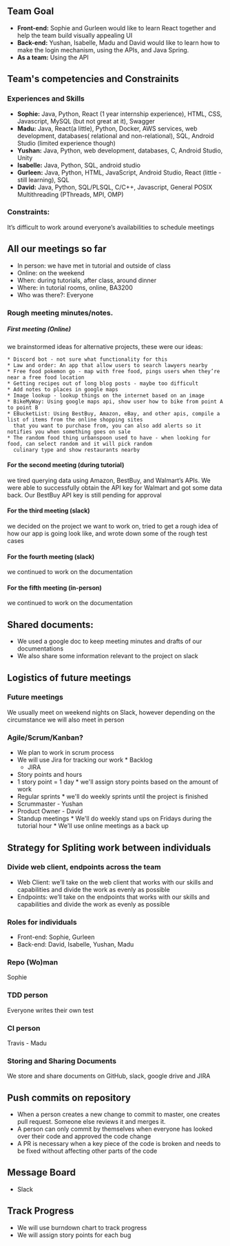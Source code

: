 ## Team Goal
  * **Front-end:** Sophie and Gurleen would like to learn React together and help the team build visually appealing UI
  * **Back-end:** Yushan, Isabelle, Madu and David would like to learn how to make the login mechanism, using the APIs, and Java Spring.
  * **As a team:** Using the API

## Team's competencies and Constrainits

  ### Experiences and Skills
   * **Sophie:** Java, Python, React (1 year internship experience), HTML, CSS, Javascript, MySQL (but not great at it), Swagger
   * **Madu:** Java, React(a little), Python, Docker, AWS services, web development, databases( relational and non-relational), SQL, Android Studio (limited experience though)
   * **Yushan:** Java, Python, web development, databases, C, Android Studio, Unity
   * **Isabelle:** Java, Python, SQL, android studio
   * **Gurleen:** Java, Python, HTML, JavaScript, Android Studio, React (little - still learning), SQL
   * **David:** Java, Python, SQL/PLSQL, C/C++, Javascript, General POSIX Multithreading (PThreads, MPI, OMP)
  ### Constraints:
   It’s difficult to work around everyone’s availabilities to schedule meetings

## All our meetings so far


  * In person: we have met in tutorial and outside of class
  * Online: on the weekend
  * When: during tutorials, after class, around dinner
  * Where: in tutorial rooms, online, BA3200
  * Who was there?: Everyone 

  ### Rough meeting minutes/notes.
   ##### First meeting (Online)
   we brainstormed ideas for alternative projects, these were our ideas:
   
    * Discord bot - not sure what functionality for this
    * Law and order: An app that allow users to search lawyers nearby
    * Free food pokemon go - map with free food, pings users when they’re near a free food location
    * Getting recipes out of long blog posts - maybe too difficult
    * Add notes to places in google maps
    * Image lookup - lookup things on the internet based on an image
    * BikeMyWay: Using google maps api, show user how to bike from point A to point B
    * EBucketList: Using BestBuy, Amazon, eBay, and other apis, compile a list of items from the online shopping sites 
      that you want to purchase from, you can also add alerts so it notifies you when something goes on sale
    * The random food thing urbanspoon used to have - when looking for food, can select random and it will pick random 
      culinary type and show restaurants nearby
   
   #### For the second meeting (during tutorial) 
   we tired querying data using Amazon, BestBuy, and Walmart’s APIs. We were able to successfully obtain the API key for Walmart and got some data back. Our BestBuy API key is still pending for approval
   
   #### For the third meeting (slack) 
   we decided on the project we want to work on, tried to get a rough idea of how our app is going look like, and wrote down some of the rough test cases
   
   #### For the fourth meeting (slack) 
   we continued to work on the documentation
   
   #### For the fifth meeting (in-person)
   we continued to work on the documentation
    
## Shared documents:
  * We used a google doc to keep meeting minutes and drafts of our documentations
  * We also share some information relevant to the project on slack


## Logistics of future meetings
  ### Future meetings
   We usually meet on weekend nights on Slack, however depending on the circumstance we will also meet in person
  ### Agile/Scrum/Kanban?
   * We plan to work in scrum process
   * We will use Jira for tracking our work
    * Backlog
     * JIRA
   * Story points and hours
   * 1 story point = 1 day
    * we'll assign story points based on the amount of work
   * Regular sprints
    * we'll do weekly sprints until the project is finished
   * Scrummaster - Yushan
   * Product Owner - David
   * Standup meetings
    * We'll do weekly stand ups on Fridays during the tutorial hour
    * We'll use online meetings as a back up
      
## Strategy for Spliting work between individuals
  ### Divide web client, endpoints across the team
   * Web Client: we’ll take on the web client that works with our skills and capabilities and divide the work as evenly as possible 
   * Endpoints: we’ll take on the endpoints that works with our skills and capabilities and divide the work as evenly as possible

  ### Roles for individuals
   * Front-end: Sophie, Gurleen 
   * Back-end: David, Isabelle, Yushan, Madu
  ### Repo (Wo)man
   Sophie
  ### TDD person
   Everyone writes their own test
  ### CI person
   Travis - Madu
  ### Storing and Sharing Documents
   We store and share documents on GitHub, slack, google drive and JIRA
  
## Push commits on repository

  * When a person creates a new change to commit to master, one creates pull request. Someone else reviews it and merges it.
  * A person can only commit by themselves when everyone has looked over their code and approved the code change
  * A PR is necessary when a key piece of the code is broken and needs to be fixed without affecting other parts of the code

## Message Board
  * Slack

## Track Progress
  * We will use burndown chart to track progress
  * We will assign story points for each bug

